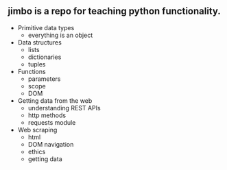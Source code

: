 ## jimbo is a repo for teaching python functionality.

- Primitive data types
    - everything is an object
- Data structures
    - lists
    - dictionaries
    - tuples
- Functions
    - parameters
    - scope
    - DOM
- Getting data from the web
    - understanding REST APIs
    - http methods
    - requests module
- Web scraping
    - html
    - DOM navigation
    - ethics
    - getting data
    
